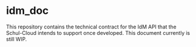 # idm_doc
This repository contains the technical contract for the IdM API that the Schul-Cloud intends to support once developed. This document currently is still WIP.
